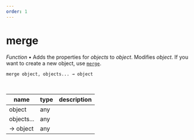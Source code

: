 ```yaml
---
order: 1
---
```

# merge

_Function_ &bull; Adds the properties for _objects_ to _object_. Modifies _object_. If you want to create a new object, use [`merge`](#merge).

<pre><code>merge object, objects... &rarr; object</code></pre>
<br>

| name | type | description |
|------|------|-------------|
|object|any||
|objects...|any||
|&rarr; object|any||




